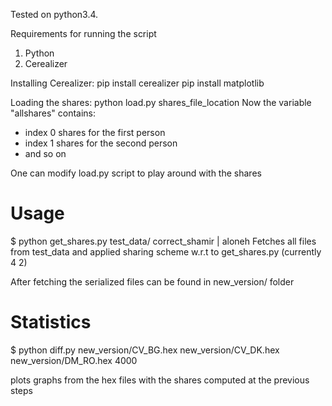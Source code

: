 Tested on python3.4.

Requirements for running the script

1) Python
2) Cerealizer

Installing Cerealizer:
  pip install cerealizer
  pip install matplotlib

Loading the shares:
  python load.py shares_file_location
  Now the variable "allshares" contains:
  - index 0 shares for the first person
  - index 1 shares for the second person
  - and so on


One can modify load.py script to play around with the shares

Usage
==========

  $ python get_shares.py test_data/ correct_shamir | aloneh
  Fetches all files from test_data and applied sharing scheme w.r.t to get_shares.py
  (currently 4 2)

  After fetching the serialized files can be found in new_version/ folder


Statistics
===========

  $ python diff.py new_version/CV_BG.hex new_version/CV_DK.hex new_version/DM_RO.hex 4000

  plots graphs from the hex files with the shares computed at the previous steps



